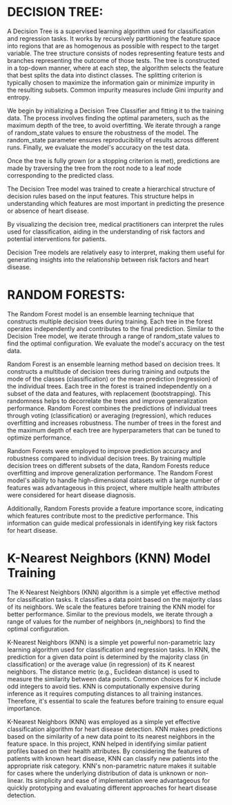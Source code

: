 # DECISION TREE:

A Decision Tree is a supervised learning algorithm used for classification and regression tasks. It works by recursively partitioning the feature space into regions that are as homogenous as possible with respect to the target variable. The tree structure consists of nodes representing feature tests and branches representing the outcome of those tests. The tree is constructed in a top-down manner, where at each step, the algorithm selects the feature that best splits the data into distinct classes. The splitting criterion is typically chosen to maximize the information gain or minimize impurity in the resulting subsets. Common impurity measures include Gini impurity and entropy.

We begin by initializing a Decision Tree Classifier and fitting it to the training data. The process involves finding the optimal parameters, such as the maximum depth of the tree, to avoid overfitting. We iterate through a range of random_state values to ensure the robustness of the model. The random_state parameter ensures reproducibility of results across different runs. Finally, we evaluate the model's accuracy on the test data.

Once the tree is fully grown (or a stopping criterion is met), predictions are made by traversing the tree from the root node to a leaf node corresponding to the predicted class.

The Decision Tree model was trained to create a hierarchical structure of decision rules based on the input features. This structure helps in understanding which features are most important in predicting the presence or absence of heart disease.

By visualizing the decision tree, medical practitioners can interpret the rules used for classification, aiding in the understanding of risk factors and potential interventions for patients.

Decision Tree models are relatively easy to interpret, making them useful for generating insights into the relationship between risk factors and heart disease.

# RANDOM FORESTS:

The Random Forest model is an ensemble learning technique that constructs multiple decision trees during training. Each tree in the forest operates independently and contributes to the final prediction. Similar to the Decision Tree model, we iterate through a range of random_state values to find the optimal configuration. We evaluate the model's accuracy on the test data.

Random Forest is an ensemble learning method based on decision trees. It constructs a multitude of decision trees during training and outputs the mode of the classes (classification) or the mean prediction (regression) of the individual trees. Each tree in the forest is trained independently on a subset of the data and features, with replacement (bootstrapping). This randomness helps to decorrelate the trees and improve generalization performance. Random Forest combines the predictions of individual trees through voting (classification) or averaging (regression), which reduces overfitting and increases robustness. The number of trees in the forest and the maximum depth of each tree are hyperparameters that can be tuned to optimize performance.

Random Forests were employed to improve prediction accuracy and robustness compared to individual decision trees. By training multiple decision trees on different subsets of the data, Random Forests reduce overfitting and improve generalization performance. The Random Forest model's ability to handle high-dimensional datasets with a large number of features was advantageous in this project, where multiple health attributes were considered for heart disease diagnosis.

Additionally, Random Forests provide a feature importance score, indicating which features contribute most to the predictive performance. This information can guide medical professionals in identifying key risk factors for heart disease.

# K-Nearest Neighbors (KNN) Model Training

The K-Nearest Neighbors (KNN) algorithm is a simple yet effective method for classification tasks. It classifies a data point based on the majority class of its neighbors. We scale the features before training the KNN model for better performance. Similar to the previous models, we iterate through a range of values for the number of neighbors (n_neighbors) to find the optimal configuration.

K-Nearest Neighbors (KNN) is a simple yet powerful non-parametric lazy learning algorithm used for classification and regression tasks. In KNN, the prediction for a given data point is determined by the majority class (in classification) or the average value (in regression) of its K nearest neighbors. The distance metric (e.g., Euclidean distance) is used to measure the similarity between data points. Common choices for K include odd integers to avoid ties. KNN is computationally expensive during inference as it requires computing distances to all training instances. Therefore, it's essential to scale the features before training to ensure equal importance.

K-Nearest Neighbors (KNN) was employed as a simple yet effective classification algorithm for heart disease detection. KNN makes predictions based on the similarity of a new data point to its nearest neighbors in the feature space. In this project, KNN helped in identifying similar patient profiles based on their health attributes. By considering the features of patients with known heart disease, KNN can classify new patients into the appropriate risk category. KNN's non-parametric nature makes it suitable for cases where the underlying distribution of data is unknown or non-linear. Its simplicity and ease of implementation were advantageous for quickly prototyping and evaluating different approaches for heart disease detection.
